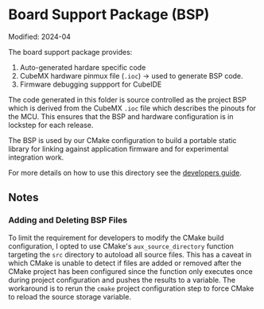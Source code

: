 # Board Support Package (BSP)

Modified: 2024-04

The board support package provides:

 1. Auto-generated hardare specific code
 2. CubeMX hardware pinmux file (`.ioc`) -> used to generate BSP code.
 3. Firmware debugging suppport for CubeIDE

The code generated in this folder is source controlled as the project BSP which is derived from the CubeMX `.ioc` file which describes the pinouts for the MCU. This ensures that the BSP and hardware configuration is in lockstep for each release.

The BSP is used by our CMake configuration to build a portable static library for linking against application firmware and for experimental integration work.

For more details on how to use this directory see the [developers guide](/docs/dev.md).

## Notes

### Adding and Deleting BSP Files
To limit the requirement for developers to modify the CMake build configuration, I opted to use CMake's `aux_source_directory` function targeting the `src` directory to autoload all source files. This has a caveat in which CMake is unable to detect if files are added or removed after the CMake project has been configured since the function only executes once during project configuration and pushes the results to a variable. The workaround is to rerun the `cmake` project configuration step to force CMake to reload the source storage variable.


